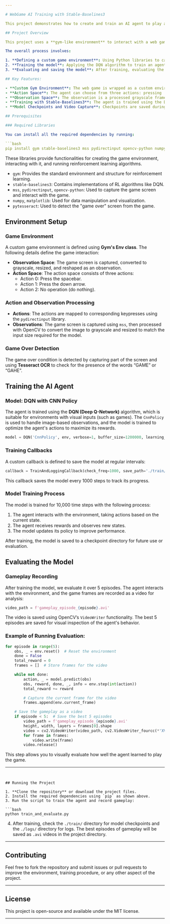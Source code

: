 ```yaml
---

# WebGame AI Training with Stable-Baselines3

This project demonstrates how to create and train an AI agent to play a simple web-based game using reinforcement learning with **Stable-Baselines3**. The agent interacts with the game environment by taking actions, receiving rewards, and learning to optimize its performance through **Deep Q-Network (DQN)**.

## Project Overview

This project uses a **gym-like environment** to interact with a web game. The environment captures the game screen, processes the frames, sends actions, and receives feedback, including whether the game is over. Using **Stable-Baselines3**, a DQN model is trained to learn the best actions to take based on the observations it receives from the game environment.

The overall process involves:

1. **Defining a custom game environment**: Using Python libraries to capture and interpret the game’s state and control the game.
2. **Training the model**: Applying the DQN algorithm to train an agent to play the game by interacting with the environment.
3. **Evaluating and saving the model**: After training, evaluating the agent's performance and saving the best model during training.

## Key Features:

- **Custom Gym Environment**: The web game is wrapped as a custom environment class inheriting from `gym.Env`. The game state is captured using `mss` and processed using `OpenCV`.
- **Action Space**: The agent can choose from three actions: pressing 'space', pressing 'down', or performing no operation.
- **Observation Space**: The observation is a processed grayscale frame of the game environment, reshaped for the model input.
- **Training with Stable-Baselines3**: The agent is trained using the DQN algorithm with a CNN policy to handle image-based input.
- **Model Checkpoints and Video Capture**: Checkpoints are saved during training, and the agent's gameplay is captured as videos for evaluation.

## Prerequisites

### Required Libraries

You can install all the required dependencies by running:

```bash
pip install gym stable-baselines3 mss pydirectinput opencv-python numpy pytesseract matplotlib
```

These libraries provide functionalities for creating the game environment, interacting with it, and running reinforcement learning algorithms.

- `gym`: Provides the standard environment and structure for reinforcement learning.
- `stable-baselines3`: Contains implementations of RL algorithms like DQN.
- `mss`, `pydirectinput`, `opencv-python`: Used to capture the game screen and interact with the game.
- `numpy`, `matplotlib`: Used for data manipulation and visualization.
- `pytesseract`: Used to detect the "game over" screen from the game.

## Environment Setup

### Game Environment

A custom game environment is defined using **Gym's Env class**. The following details define the game interaction:

- **Observation Space**: The game screen is captured, converted to grayscale, resized, and reshaped as an observation.
- **Action Space**: The action space consists of three actions:
  - Action 0: Press the spacebar.
  - Action 1: Press the down arrow.
  - Action 2: No operation (do nothing).

### Action and Observation Processing

- **Actions**: The actions are mapped to corresponding keypresses using the `pydirectinput` library.
- **Observations**: The game screen is captured using `mss`, then processed with OpenCV to convert the image to grayscale and resized to match the input size required for the model.

### Game Over Detection

The game over condition is detected by capturing part of the screen and using **Tesseract OCR** to check for the presence of the words “GAME” or “GAHE”.

## Training the AI Agent

### Model: DQN with CNN Policy

The agent is trained using the **DQN (Deep Q-Network)** algorithm, which is suitable for environments with visual inputs (such as games). The `CnnPolicy` is used to handle image-based observations, and the model is trained to optimize the agent's actions to maximize its rewards.

```python
model = DQN('CnnPolicy', env, verbose=1, buffer_size=1200000, learning_starts=1000)
```

### Training Callbacks

A custom callback is defined to save the model at regular intervals:

```python
callback = TrainAndLoggingCallback(check_freq=1000, save_path='./train/')
```

This callback saves the model every 1000 steps to track its progress.

### Model Training Process

The model is trained for 10,000 time steps with the following process:

1. The agent interacts with the environment, taking actions based on the current state.
2. The agent receives rewards and observes new states.
3. The model updates its policy to improve performance.

After training, the model is saved to a checkpoint directory for future use or evaluation.

## Evaluating the Model

### Gameplay Recording

After training the model, we evaluate it over 5 episodes. The agent interacts with the environment, and the game frames are recorded as a video for analysis:

```python
video_path = f'gameplay_episode_{episode}.avi'
```

The video is saved using OpenCV’s `VideoWriter` functionality. The best 5 episodes are saved for visual inspection of the agent's behavior.

### Example of Running Evaluation:

```python
for episode in range(5):
    obs, _ = env.reset()  # Reset the environment
    done = False
    total_reward = 0
    frames = []  # Store frames for the video

    while not done:
        action, _ = model.predict(obs)
        obs, reward, done, _, info = env.step(int(action))
        total_reward += reward

        # Capture the current frame for the video
        frames.append(env.current_frame)

    # Save the gameplay as a video
    if episode < 5:  # Save the best 5 episodes
        video_path = f'gameplay_episode_{episode}.avi'
        height, width, layers = frames[0].shape
        video = cv2.VideoWriter(video_path, cv2.VideoWriter_fourcc(*'XVID'), 30, (width, height))
        for frame in frames:
            video.write(frame)
        video.release()
```

This step allows you to visually evaluate how well the agent learned to play the game.

---
```


## Running the Project

1. **Clone the repository** or download the project files.
2. Install the required dependencies using `pip` as shown above.
3. Run the script to train the agent and record gameplay:

```bash
python train_and_evaluate.py
```

4. After training, check the `./train/` directory for model checkpoints and the `./logs/` directory for logs. The best episodes of gameplay will be saved as `.avi` videos in the project directory.

---

## Contributing

Feel free to fork the repository and submit issues or pull requests to improve the environment, training procedure, or any other aspect of the project.

---

## License

This project is open-source and available under the MIT license.

---

